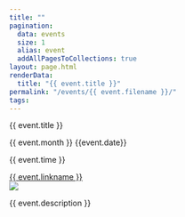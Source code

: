 ```yaml
---
title: ""
pagination:
  data: events
  size: 1
  alias: event
  addAllPagesToCollections: true
layout: page.html
renderData:
  title: "{{ event.title }}"
permalink: "/events/{{ event.filename }}/"
tags:
---
```

<section>
	<p class="title">{{ event.title }} </p>
	<p>{{ event.month }} {{event.date}}</p>
	<p>{{ event.time }}</p>
	<a href="{{ event.link }}">{{ event.linkname }}</a><br>
	<img src="{{ site.baseurl }}/assets/events/{{ event.image }}"></img>
	<p>{{ event.description }}</p>
</section>